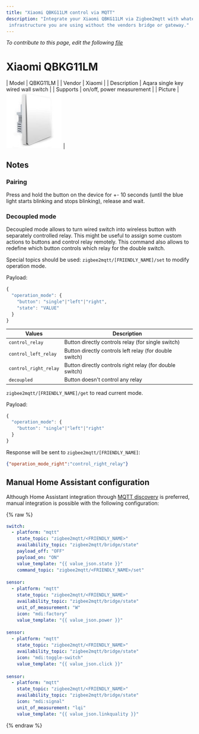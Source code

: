 ```yaml
---
title: "Xiaomi QBKG11LM control via MQTT"
description: "Integrate your Xiaomi QBKG11LM via Zigbee2mqtt with whatever smart home
 infrastructure you are using without the vendors bridge or gateway."
---
```


*To contribute to this page, edit the following
[file](https://github.com/Koenkk/zigbee2mqtt.io/blob/master/docs/devices/QBKG11LM.md)*

# Xiaomi QBKG11LM

| Model | QBKG11LM  |
| Vendor  | Xiaomi  |
| Description | Aqara single key wired wall switch |
| Supports | on/off, power measurement |
| Picture | ![Xiaomi QBKG11LM](../images/devices/QBKG11LM.jpg) |

## Notes


### Pairing
Press and hold the button on the device for +- 10 seconds
(until the blue light starts blinking and stops blinking), release and wait.


### Decoupled mode
Decoupled mode allows to turn wired switch into wireless button with separately controlled relay.
This might be useful to assign some custom actions to buttons and control relay remotely.
This command also allows to redefine which button controls which relay for the double switch.

Special topics should be used: `zigbee2mqtt/[FRIENDLY_NAME]/set` to modify operation mode.

Payload:
```js
{
  "operation_mode": {
    "button": "single"|"left"|"right",
    "state": "VALUE"
  }
}
```

Values                | Description
----------------------|---------------------------------------------------------
`control_relay`       | Button directly controls relay (for single switch)
`control_left_relay`  | Button directly controls left relay (for double switch)
`control_right_relay` | Button directly controls right relay (for double switch)
`decoupled`           | Button doesn't control any relay

`zigbee2mqtt/[FRIENDLY_NAME]/get` to read current mode.

Payload:
```js
{
  "operation_mode": {
    "button": "single"|"left"|"right"
  }
}
```

Response will be sent to `zigbee2mqtt/[FRIENDLY_NAME]`:
```json
{"operation_mode_right":"control_right_relay"}
```


## Manual Home Assistant configuration
Although Home Assistant integration through [MQTT discovery](../integration/home_assistant) is preferred,
manual integration is possible with the following configuration:


{% raw %}
```yaml
switch:
  - platform: "mqtt"
    state_topic: "zigbee2mqtt/<FRIENDLY_NAME>"
    availability_topic: "zigbee2mqtt/bridge/state"
    payload_off: "OFF"
    payload_on: "ON"
    value_template: "{{ value_json.state }}"
    command_topic: "zigbee2mqtt/<FRIENDLY_NAME>/set"

sensor:
  - platform: "mqtt"
    state_topic: "zigbee2mqtt/<FRIENDLY_NAME>"
    availability_topic: "zigbee2mqtt/bridge/state"
    unit_of_measurement: "W"
    icon: "mdi:factory"
    value_template: "{{ value_json.power }}"

sensor:
  - platform: "mqtt"
    state_topic: "zigbee2mqtt/<FRIENDLY_NAME>"
    availability_topic: "zigbee2mqtt/bridge/state"
    icon: "mdi:toggle-switch"
    value_template: "{{ value_json.click }}"

sensor:
  - platform: "mqtt"
    state_topic: "zigbee2mqtt/<FRIENDLY_NAME>"
    availability_topic: "zigbee2mqtt/bridge/state"
    icon: "mdi:signal"
    unit_of_measurement: "lqi"
    value_template: "{{ value_json.linkquality }}"
```
{% endraw %}


